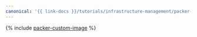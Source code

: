 ```yaml
---
canonical: '{{ link-docs }}/tutorials/infrastructure-management/packer-custom-image'
---
```


{% include [packer-custom-image](../../_tutorials/infrastructure/packer-custom-image.md) %}